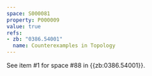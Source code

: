 ```yaml
---
space: S000081
property: P000009
value: true
refs:
- zb: "0386.54001"
  name: Counterexamples in Topology
---
```


See item #1 for space #88 in {{zb:0386.54001}}.
